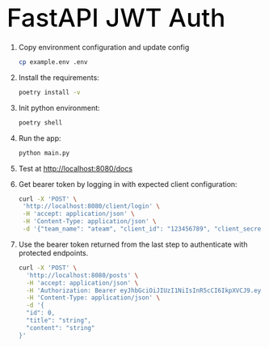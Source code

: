 <h1 align="left" style="margin-bottom: 20px; font-weight: 500; font-size: 50px; color: black;">
  FastAPI JWT Auth
</h1>


1. Copy environment configuration and update config  
    ```sh
    cp example.env .env
    ```
   
1. Install the requirements:

    ```sh
    poetry install -v
    ```

1. Init python environment:
    ```sh
    poetry shell
    ```

1. Run the app:

    ```sh
    python main.py
    ```

1. Test at [http://localhost:8080/docs](http://localhost:8080/docs)

1. Get bearer token by logging in with expected client configuration:

    ```sh
    curl -X 'POST' \
     'http://localhost:8080/client/login' \
     -H 'accept: application/json' \
     -H 'Content-Type: application/json' \
     -d '{"team_name": "ateam", "client_id": "123456789", "client_secret": "weaksecret"}'
    ```
1. Use the bearer token returned from the last step to authenticate with protected endpoints.

   ```sh
   curl -X 'POST' \
     'http://localhost:8080/posts' \
     -H 'accept: application/json' \
     -H 'Authorization: Bearer eyJhbGciOiJIUzI1NiIsInR5cCI6IkpXVCJ9.eyJjbGllbnRfaWQiOiIxMjM0NTY3ODkiLCJleHBpcmVzIjoxNzA1MjU3MDAyLjEyMjIxNDh9.MwOF8WhIwSbiiqVZ_q6J-HHZbyUavx1Di-I7_CtT-vQ' \
     -H 'Content-Type: application/json' \
     -d '{
     "id": 0,
     "title": "string",
     "content": "string"
   }'
   ```
